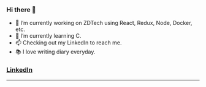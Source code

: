 ### Hi there 👋

<!--
**ChenMatsu/ChenMatsu** is a ✨ _special_ ✨ repository because its `README.md` (this file) appears on your GitHub profile.

Here are some ideas to get you started:

- 👯 I’m looking to collaborate on ...
- 🤔 I’m looking for help with ...
- 💬 Ask me about ...
- 📫 How to reach me: ...
- 😄 Pronouns: ...
- ⚡ Fun fact: ...
-->
- 🔭 I’m currently working on ZDTech using React, Redux, Node, Docker, etc.
- 🌱 I’m currently learning C.
- 📫 Checking out my LinkedIn to reach me.
- 📚 I love writing diary everyday.
 
 
### [LinkedIn](https://www.linkedin.com/in/matsu-chen-98a7aa1b1/)  
 


---


<!-- ![Portrait](https://i.imgur.com/uUEIoyk.jpeg) -->
